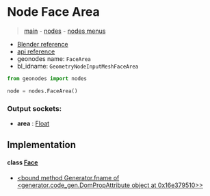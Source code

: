 # Node Face Area

> [main](../structure.md) - [nodes](nodes.md) - [nodes menus](nodes_menus.md)

- [Blender reference](https://docs.blender.org/manual/en/latest/modeling/geometry_nodes/mesh/face_area.html)
- [api reference](https://docs.blender.org/api/current/bpy.types.GeometryNodeInputMeshFaceArea.html)
- geonodes name: `FaceArea`
- bl_idname: `GeometryNodeInputMeshFaceArea`

```python
from geonodes import nodes

node = nodes.FaceArea()
```

### Output sockets:

- **area** : [Float](Float.md)

## Implementation

#### class [Face](Face.md)

 - [<bound method Generator.fname of <generator.code_gen.DomPropAttribute object at 0x16e379510>>](Face.md#area-property)

